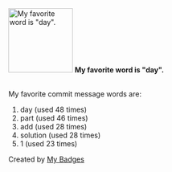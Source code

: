 <img src="https://my-badges.github.io/my-badges/favorite-word.png" alt="My favorite word is &quot;day&quot;." title="My favorite word is &quot;day&quot;." width="128">
<strong>My favorite word is &quot;day&quot;.</strong>
<br><br>

My favorite commit message words are:

1. day (used 48 times)
2. part (used 46 times)
3. add (used 28 times)
4. solution (used 28 times)
5. 1 (used 23 times)


Created by <a href="https://github.com/my-badges/my-badges">My Badges</a>